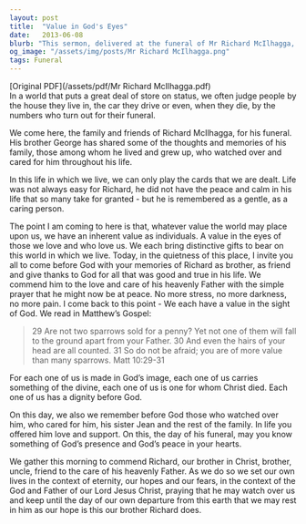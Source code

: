 ```yaml
---
layout: post
title:  "Value in God's Eyes"
date:   2013-06-08
blurb: "This sermon, delivered at the funeral of Mr Richard McIlhagga, emphasizes the inherent value of individuals in the eyes of God. It discusses how the world may judge people by their material possessions, but in God's eyes, each person is valuable and unique. The sermon concludes with a prayer for peace and comfort for the bereaved family."
og_image: "/assets/img/posts/Mr Richard McIlhagga.png"
tags: Funeral
---
```

[Original PDF](/assets/pdf/Mr Richard McIlhagga.pdf)    
In a world that puts a great deal of store on status, we often judge people by the house they live in, the car they drive or even, when they die, by the numbers who turn out for their funeral.

We come here, the family and friends of Richard McIlhagga, for his funeral. His brother George has shared some of the thoughts and memories of his family, those among whom he lived and grew up, who watched over and cared for him throughout his life.

In this life in which we live, we can only play the cards that we are dealt. Life was not always easy for Richard, he did not have the peace and calm in his life that so many take for granted - but he is remembered as a gentle, as a caring person.

The point I am coming to here is that, whatever value the world may place upon us, we have an inherent value as individuals. A value in the eyes of those we love and who love us. We each bring distinctive gifts to bear on this world in which we live. Today, in the quietness of this place, I invite you all to come before God with your memories of Richard as brother, as friend and give thanks to God for all that was good and true in his life. We commend him to the love and care of his heavenly Father with the simple prayer that he might now be at peace. No more stress, no more darkness, no more pain. I come back to this point - We each have a value in the sight of God. We read in Matthew’s Gospel:

> 29 Are not two sparrows sold for a penny? Yet not one of them will fall to the ground apart from your Father. 30 And even the hairs of your head are all counted. 31 So do not be afraid; you are of more value than many sparrows. Matt 10:29-31

For each one of us is made in God’s image, each one of us carries something of the divine, each one of us is one for whom Christ died. Each one of us has a dignity before God.

On this day, we also we remember before God those who watched over him, who cared for him, his sister Jean and the rest of the family. In life you offered him love and support. On this, the day of his funeral, may you know something of God’s presence and God’s peace in your hearts.

We gather this morning to commend Richard, our brother in Christ, brother, uncle, friend to the care of his heavenly Father. As we do so we set our own lives in the context of eternity, our hopes and our fears, in the context of the God and Father of our Lord Jesus Christ, praying that he may watch over us and keep until the day of our own departure from this earth that we may rest in him as our hope is this our brother Richard does.
